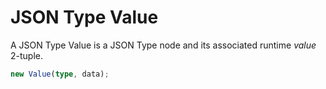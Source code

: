 # JSON Type Value

A JSON Type Value is a JSON Type node and its associated runtime *value* 2-tuple.

```ts
new Value(type, data);
```
